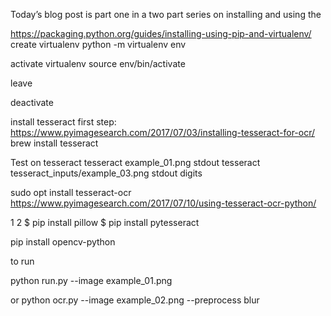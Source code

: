 Today’s blog post is part one in a two part series on installing and using the 

https://packaging.python.org/guides/installing-using-pip-and-virtualenv/
create virtualenv
python -m virtualenv env

activate virtualenv
source env/bin/activate

leave

deactivate


install tesseract
first step: https://www.pyimagesearch.com/2017/07/03/installing-tesseract-for-ocr/
brew install tesseract

Test on tesseract
tesseract example_01.png stdout
tesseract tesseract_inputs/example_03.png stdout digits 

sudo opt install tesseract-ocr
https://www.pyimagesearch.com/2017/07/10/using-tesseract-ocr-python/

1
2
$ pip install pillow
$ pip install pytesseract

pip install opencv-python



to run

python run.py --image example_01.png

or 
python ocr.py --image example_02.png --preprocess blur
